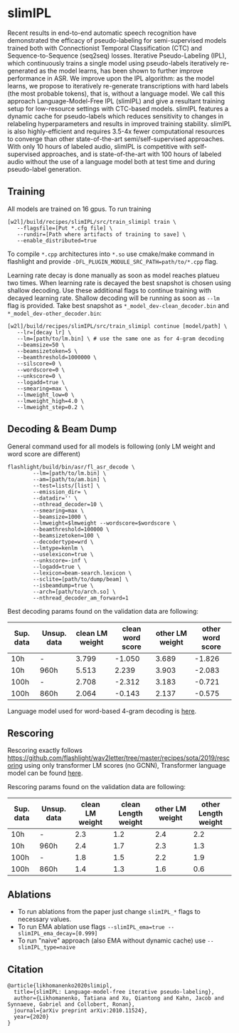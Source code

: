 # slimIPL

Recent results in end-to-end automatic speech recognition have demonstrated the efficacy of pseudo-labeling for semi-supervised models trained both with Connectionist Temporal Classification (CTC) and Sequence-to-Sequence (seq2seq) losses. Iterative Pseudo-Labeling (IPL), which continuously trains a single model using pseudo-labels iteratively re-generated as the model learns, has been shown to further improve performance in ASR. We improve upon the IPL algorithm: as the model learns, we propose to iteratively re-generate transcriptions with hard labels (the most probable tokens), that is, without a language model. We call this approach Language-Model-Free IPL (slimIPL) and give a resultant training setup for low-resource settings with CTC-based models. slimIPL features a dynamic cache for pseudo-labels which reduces sensitivity to changes in relabeling hyperparameters and results in improved training stability. slimIPL is also highly-efficient and requires 3.5-4x fewer computational resources to converge than other state-of-the-art semi/self-supervised approaches. With only 10 hours of labeled audio, slimIPL is competitive with self-supervised approaches, and is state-of-the-art with 100 hours of labeled audio without the use of a language model both at test time and during pseudo-label generation.

## Training

All models are trained on 16 gpus. To run training
```
[w2l]/build/recipes/slimIPL/src/train_slimipl train \
   --flagsfile=[Put *.cfg file] \
   --rundir=[Path where artifacts of training to save] \
   --enable_distributed=true
```
To compile `*.cpp` architectures into `*.so` use cmake/make command in flashlight and provide `-DFL_PLUGIN_MODULE_SRC_PATH=path/to/*.cpp` flag.

Learning rate decay is done manually as soon as model reaches platueu two times.  When learning rate is decayed the best snapshot is chosen using shallow decoding. Use these additional flags to continue training with decayed learning rate.  Shallow decoding will be running as soon as `--lm` flag is provided. Take best snapshot as `*_model_dev-clean_decoder.bin` and `*_model_dev-other_decoder.bin`:
```
[w2l]/build/recipes/slimIPL/src/train_slimipl continue [model/path] \
   --lr=[decay lr] \
   --lm=[path/to/lm.bin] \ # use the same one as for 4-gram decoding
   --beamsize=50 \
   --beamsizetoken=5 \
   --beamthreshold=1000000 \
   --silscore=0 \
   --wordscore=0 \
   --unkscore=0 \
   --logadd=true \
   --smearing=max \
   --lmweight_low=0 \
   --lmweight_high=4.0 \
   --lmweight_step=0.2 \
```

## Decoding & Beam Dump

General command used for all models is following (only LM weight and word score are different)
```
flashlight/build/bin/asr/fl_asr_decode \
        --lm=[path/to/lm.bin] \
        --am=[path/to/am.bin] \
        --test=lists/[list] \
        --emission_dir= \
        --datadir='' \
        --nthread_decoder=10 \
        --smearing=max \
        --beamsize=1000 \
        --lmweight=$lmweight --wordscore=$wordscore \
        --beamthreshold=100000 \
        --beamsizetoken=100 \
        --decodertype=wrd \
        --lmtype=kenlm \
        --uselexicon=true \
        --unkscore=-inf \
        --logadd=true \
        --lexicon=beam-search.lexicon \
        --sclite=[path/to/dump/beam] \
        --isbeamdump=true \
        --arch=[path/to/arch.so] \
        --nthread_decoder_am_forward=1
```
Best decoding params found on the validation data are following:

| Sup. data | Unsup. data | clean LM weight | clean word score | other LM weight | other word score |
| - | - | - | - | - | - |
10h | - | 3.799 | -1.050 | 3.689 | -1.826
10h | 960h | 5.513 | 2.239 | 3.903 | -2.083
100h | - | 2.708 | -2.312 | 3.183 | -0.721
100h | 860h | 2.064 | -0.143 | 2.137 | -0.575

Language model used for word-based 4-gram decoding is [here](https://dl.fbaipublicfiles.com/wav2letter/lexicon_free/librispeech/models/lm/lm_librispeech_kenlm_word_4g_200kvocab.bin).

## Rescoring
Rescoring exactly follows https://github.com/flashlight/wav2letter/tree/master/recipes/sota/2019/rescoring using only transformer LM scores (no GCNN), Transformer language model can be found [here](https://github.com/flashlight/wav2letter/tree/master/recipes/sota/2019).

Rescoring params found on the validation data are following:

| Sup. data |	Unsup. data | clean LM weight | clean Length weight | other LM weight | other Length weight |
| - | - | - | - | - | - |
10h | - | 2.3 | 1.2 | 2.4 | 2.2
10h | 960h | 2.4 | 1.7 | 2.3 | 1.3
100h | - | 1.8 | 1.5 | 2.2 | 1.9
100h | 860h | 1.4 | 1.3 | 1.6 | 0.6

## Ablations

- To run ablations from the paper just change `slimIPL_*` flags to necessary values.
- To run EMA ablation use flags `--slimIPL_ema=true --slimIPL_ema_decay=[0.999]`
- To run "naive" approach (also EMA without dynamic cache) use `--slimIPL_type=naive`

## Citation
```
@article{likhomanenko2020slimipl,
  title={slimIPL: Language-model-free iterative pseudo-labeling},
  author={Likhomanenko, Tatiana and Xu, Qiantong and Kahn, Jacob and Synnaeve, Gabriel and Collobert, Ronan},
  journal={arXiv preprint arXiv:2010.11524},
  year={2020}
}
```
